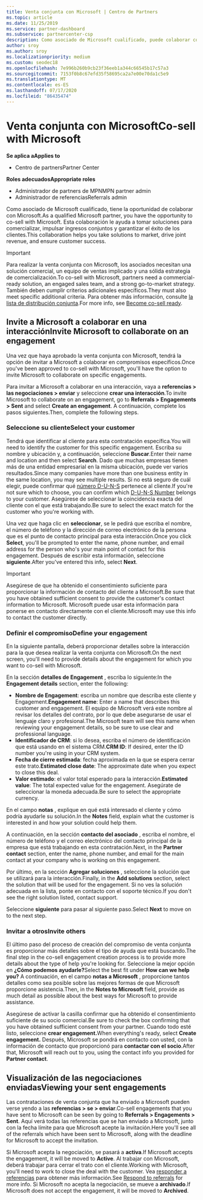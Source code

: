 ```yaml
---
title: Venta conjunta con Microsoft | Centro de Partners
ms.topic: article
ms.date: 11/25/2019
ms.service: partner-dashboard
ms.subservice: partnercenter-csp
description: Como asociado de Microsoft cualificado, puede colaborar con Microsoft. Obtenga información sobre cómo definir Engagements, invitar a Microsoft a colaborar o ver las negociaciones enviadas.
author: sroy
ms.author: sroy
ms.localizationpriority: medium
ms.custom: seodec18
ms.openlocfilehash: 7e996b260b9cb23f36eeb1a344c66545b17c57a3
ms.sourcegitcommit: 7153f0b8c67efd35f58695ca2a7e00e70da1c5e9
ms.translationtype: MT
ms.contentlocale: es-ES
ms.lasthandoff: 07/17/2020
ms.locfileid: "86435474"
---
```

# <a name="co-sell-with-microsoft"></a><span data-ttu-id="5bb7d-104">Venta conjunta con Microsoft</span><span class="sxs-lookup"><span data-stu-id="5bb7d-104">Co-sell with Microsoft</span></span>

<span data-ttu-id="5bb7d-105">**Se aplica a**</span><span class="sxs-lookup"><span data-stu-id="5bb7d-105">**Applies to**</span></span>

-  <span data-ttu-id="5bb7d-106">Centro de partners</span><span class="sxs-lookup"><span data-stu-id="5bb7d-106">Partner Center</span></span>

<span data-ttu-id="5bb7d-107">**Roles adecuados**</span><span class="sxs-lookup"><span data-stu-id="5bb7d-107">**Appropriate roles**</span></span>

- <span data-ttu-id="5bb7d-108">Administrador de partners de MPN</span><span class="sxs-lookup"><span data-stu-id="5bb7d-108">MPN partner admin</span></span>
- <span data-ttu-id="5bb7d-109">Administrador de referencias</span><span class="sxs-lookup"><span data-stu-id="5bb7d-109">Referrals admin</span></span>

<span data-ttu-id="5bb7d-110">Como asociado de Microsoft cualificado, tiene la oportunidad de colaborar con Microsoft.</span><span class="sxs-lookup"><span data-stu-id="5bb7d-110">As a qualified Microsoft partner, you have the opportunity to co-sell with Microsoft.</span></span> <span data-ttu-id="5bb7d-111">Esta colaboración le ayuda a tomar soluciones para comercializar, impulsar ingresos conjuntos y garantizar el éxito de los clientes.</span><span class="sxs-lookup"><span data-stu-id="5bb7d-111">This collaboration helps you take solutions to market, drive joint revenue, and ensure customer success.</span></span>

> [!IMPORTANT]
> <span data-ttu-id="5bb7d-112">Para realizar la venta conjunta con Microsoft, los asociados necesitan una solución comercial, un equipo de ventas implicado y una sólida estrategia de comercialización.</span><span class="sxs-lookup"><span data-stu-id="5bb7d-112">To co-sell with Microsoft, partners need a commercial-ready solution, an engaged sales team, and a strong go-to-market strategy.</span></span> <span data-ttu-id="5bb7d-113">También deben cumplir criterios adicionales específicos.</span><span class="sxs-lookup"><span data-stu-id="5bb7d-113">They must also meet specific additional criteria.</span></span> <span data-ttu-id="5bb7d-114">Para obtener más información, consulte [la lista de distribución conjunta](https://partner.microsoft.com/reach-customers/selling-with-microsoft#become-ready).</span><span class="sxs-lookup"><span data-stu-id="5bb7d-114">For more info, see [Become co-sell ready](https://partner.microsoft.com/reach-customers/selling-with-microsoft#become-ready).</span></span>

## <a name="invite-microsoft-to-collaborate-on-an-engagement"></a><span data-ttu-id="5bb7d-115">Invite a Microsoft a colaborar en una interacción</span><span class="sxs-lookup"><span data-stu-id="5bb7d-115">Invite Microsoft to collaborate on an engagement</span></span>

<span data-ttu-id="5bb7d-116">Una vez que haya aprobado la venta conjunta con Microsoft, tendrá la opción de invitar a Microsoft a colaborar en compromisos específicos.</span><span class="sxs-lookup"><span data-stu-id="5bb7d-116">Once you've been approved to co-sell with Microsoft, you'll have the option to invite Microsoft to collaborate on specific engagements.</span></span>

<span data-ttu-id="5bb7d-117">Para invitar a Microsoft a colaborar en una interacción, vaya a **referencias > las negociaciones > enviar** y seleccione **crear una interacción**.</span><span class="sxs-lookup"><span data-stu-id="5bb7d-117">To invite Microsoft to collaborate on an engagement, go to **Referrals > Engagements > Sent** and select **Create an engagement**.</span></span> <span data-ttu-id="5bb7d-118">A continuación, complete los pasos siguientes.</span><span class="sxs-lookup"><span data-stu-id="5bb7d-118">Then, complete the following steps.</span></span>

### <a name="select-your-customer"></a><span data-ttu-id="5bb7d-119">Seleccione su cliente</span><span class="sxs-lookup"><span data-stu-id="5bb7d-119">Select your customer</span></span>

<span data-ttu-id="5bb7d-120">Tendrá que identificar al cliente para esta contratación específica.</span><span class="sxs-lookup"><span data-stu-id="5bb7d-120">You will need to identify the customer for this specific engagement.</span></span> <span data-ttu-id="5bb7d-121">Escriba su nombre y ubicación y, a continuación, seleccione **Buscar**.</span><span class="sxs-lookup"><span data-stu-id="5bb7d-121">Enter their name and location and then select **Search**.</span></span> <span data-ttu-id="5bb7d-122">Dado que muchas empresas tienen más de una entidad empresarial en la misma ubicación, puede ver varios resultados.</span><span class="sxs-lookup"><span data-stu-id="5bb7d-122">Since many companies have more than one business entity in the same location, you may see multiple results.</span></span> <span data-ttu-id="5bb7d-123">Si no está seguro de cuál elegir, puede confirmar qué [número D-U-N-S](https://www.dnb.com/duns-number.html) pertenece al cliente.</span><span class="sxs-lookup"><span data-stu-id="5bb7d-123">If you're not sure which to choose, you can confirm which [D-U-N-S Number](https://www.dnb.com/duns-number.html) belongs to your customer.</span></span> <span data-ttu-id="5bb7d-124">Asegúrese de seleccionar la coincidencia exacta del cliente con el que está trabajando.</span><span class="sxs-lookup"><span data-stu-id="5bb7d-124">Be sure to select the exact match for the customer who you're working with.</span></span> 

<span data-ttu-id="5bb7d-125">Una vez que haga clic en **seleccionar**, se le pedirá que escriba el nombre, el número de teléfono y la dirección de correo electrónico de la persona que es el punto de contacto principal para esta interacción.</span><span class="sxs-lookup"><span data-stu-id="5bb7d-125">Once you click **Select**, you'll be prompted to enter the name, phone number, and email address for the person who's your main point of contact for this engagement.</span></span> <span data-ttu-id="5bb7d-126">Después de escribir esta información, seleccione **siguiente**.</span><span class="sxs-lookup"><span data-stu-id="5bb7d-126">After you've entered this info, select **Next**.</span></span>

> [!IMPORTANT]
> <span data-ttu-id="5bb7d-127">Asegúrese de que ha obtenido el consentimiento suficiente para proporcionar la información de contacto del cliente a Microsoft.</span><span class="sxs-lookup"><span data-stu-id="5bb7d-127">Be sure that you have obtained sufficient consent to provide the customer's contact information to Microsoft.</span></span> <span data-ttu-id="5bb7d-128">Microsoft puede usar esta información para ponerse en contacto directamente con el cliente.</span><span class="sxs-lookup"><span data-stu-id="5bb7d-128">Microsoft may use this info to contact the customer directly.</span></span>

### <a name="define-your-engagement"></a><span data-ttu-id="5bb7d-129">Definir el compromiso</span><span class="sxs-lookup"><span data-stu-id="5bb7d-129">Define your engagement</span></span>

<span data-ttu-id="5bb7d-130">En la siguiente pantalla, deberá proporcionar detalles sobre la interacción para la que desea realizar la venta conjunta con Microsoft.</span><span class="sxs-lookup"><span data-stu-id="5bb7d-130">On the next screen, you'll need to provide details about the engagement for which you want to co-sell with Microsoft.</span></span>

<span data-ttu-id="5bb7d-131">En la sección **detalles de Engagement** , escriba lo siguiente:</span><span class="sxs-lookup"><span data-stu-id="5bb7d-131">In the **Engagement details** section, enter the following:</span></span>
- <span data-ttu-id="5bb7d-132">**Nombre de Engagement**: escriba un nombre que describa este cliente y Engagement.</span><span class="sxs-lookup"><span data-stu-id="5bb7d-132">**Engagement name**: Enter a name that describes this customer and engagement.</span></span> <span data-ttu-id="5bb7d-133">El equipo de Microsoft verá este nombre al revisar los detalles del contrato, por lo que debe asegurarse de usar el lenguaje claro y profesional.</span><span class="sxs-lookup"><span data-stu-id="5bb7d-133">The Microsoft team will see this name when reviewing your engagement details, so be sure to use clear and professional language.</span></span>
- <span data-ttu-id="5bb7d-134">**Identificador de CRM**: si lo desea, escriba el número de identificación que está usando en el sistema CRM.</span><span class="sxs-lookup"><span data-stu-id="5bb7d-134">**CRM ID**: If desired, enter the ID number you're using in your CRM system.</span></span>
- <span data-ttu-id="5bb7d-135">**Fecha de cierre estimada**: fecha aproximada en la que se espera cerrar este trato.</span><span class="sxs-lookup"><span data-stu-id="5bb7d-135">**Estimated close date**: The approximate date when you expect to close this deal.</span></span>
- <span data-ttu-id="5bb7d-136">**Valor estimado**: el valor total esperado para la interacción.</span><span class="sxs-lookup"><span data-stu-id="5bb7d-136">**Estimated value**: The total expected value for the engagement.</span></span> <span data-ttu-id="5bb7d-137">Asegúrate de seleccionar la moneda adecuada.</span><span class="sxs-lookup"><span data-stu-id="5bb7d-137">Be sure to select the appropriate currency.</span></span>

<span data-ttu-id="5bb7d-138">En el campo **notas** , explique en qué está interesado el cliente y cómo podría ayudarle su solución.</span><span class="sxs-lookup"><span data-stu-id="5bb7d-138">In the **Notes** field, explain what the customer is interested in and how your solution could help them.</span></span>

 <span data-ttu-id="5bb7d-139">A continuación, en la sección **contacto del asociado** , escriba el nombre, el número de teléfono y el correo electrónico del contacto principal de la empresa que está trabajando en esta contratación.</span><span class="sxs-lookup"><span data-stu-id="5bb7d-139">Next, in the **Partner contact** section, enter the name, phone number, and email for the main contact at your company who is working on this engagement.</span></span>

<span data-ttu-id="5bb7d-140">Por último, en la sección **Agregar soluciones** , seleccione la solución que se utilizará para la interacción.</span><span class="sxs-lookup"><span data-stu-id="5bb7d-140">Finally, in the **Add solutions** section, select the solution that will be used for the engagement.</span></span> <span data-ttu-id="5bb7d-141">Si no ves la solución adecuada en la lista, ponte en contacto con el soporte técnico.</span><span class="sxs-lookup"><span data-stu-id="5bb7d-141">If you don't see the right solution listed, contact support.</span></span>

<span data-ttu-id="5bb7d-142">Seleccione **siguiente** para pasar al siguiente paso.</span><span class="sxs-lookup"><span data-stu-id="5bb7d-142">Select **Next** to move on to the next step.</span></span>

### <a name="invite-others"></a><span data-ttu-id="5bb7d-143">Invitar a otros</span><span class="sxs-lookup"><span data-stu-id="5bb7d-143">Invite others</span></span>

<span data-ttu-id="5bb7d-144">El último paso del proceso de creación del compromiso de venta conjunta es proporcionar más detalles sobre el tipo de ayuda que está buscando.</span><span class="sxs-lookup"><span data-stu-id="5bb7d-144">The final step in the co-sell engagement creation process is to provide more details about the type of help you're looking for.</span></span> <span data-ttu-id="5bb7d-145">Seleccione la mejor opción en **¿Cómo podemos ayudarle?**</span><span class="sxs-lookup"><span data-stu-id="5bb7d-145">Select the best fit under **How can we help you?**</span></span> <span data-ttu-id="5bb7d-146">A continuación, en el campo **notas a Microsoft** , proporcione tantos detalles como sea posible sobre las mejores formas de que Microsoft proporcione asistencia.</span><span class="sxs-lookup"><span data-stu-id="5bb7d-146">Then, in the **Notes to Microsoft** field, provide as much detail as possible about the best ways for Microsoft to provide assistance.</span></span>

<span data-ttu-id="5bb7d-147">Asegúrese de activar la casilla confirmar que ha obtenido el consentimiento suficiente de su socio comercial.</span><span class="sxs-lookup"><span data-stu-id="5bb7d-147">Be sure to check the box confirming that you have obtained sufficient consent from your partner.</span></span> <span data-ttu-id="5bb7d-148">Cuando todo esté listo, seleccione **crear engagement.**</span><span class="sxs-lookup"><span data-stu-id="5bb7d-148">When everything's ready, select **Create engagement.**</span></span> <span data-ttu-id="5bb7d-149">Después, Microsoft se pondrá en contacto con usted, con la información de contacto que proporcionó para **contactar con el socio**.</span><span class="sxs-lookup"><span data-stu-id="5bb7d-149">After that, Microsoft will reach out to you, using the contact info you provided for **Partner contact**.</span></span>

## <a name="viewing-your-sent-engagements"></a><span data-ttu-id="5bb7d-150">Visualización de las negociaciones enviadas</span><span class="sxs-lookup"><span data-stu-id="5bb7d-150">Viewing your sent engagements</span></span>

<span data-ttu-id="5bb7d-151">Las contrataciones de venta conjunta que ha enviado a Microsoft pueden verse yendo a las **referencias > se > enviar**.</span><span class="sxs-lookup"><span data-stu-id="5bb7d-151">Co-sell engagements that you have sent to Microsoft can be seen by going to **Referrals > Engagements > Sent**.</span></span> <span data-ttu-id="5bb7d-152">Aquí verá todas las referencias que se han enviado a Microsoft, junto con la fecha límite para que Microsoft acepte la invitación.</span><span class="sxs-lookup"><span data-stu-id="5bb7d-152">Here you'll see all of the referrals which have been sent to Microsoft, along with the deadline for Microsoft to accept the invitation.</span></span>

<span data-ttu-id="5bb7d-153">Si Microsoft acepta la negociación, se pasará a **activa**.</span><span class="sxs-lookup"><span data-stu-id="5bb7d-153">If Microsoft accepts the engagement, it will be moved to **Active**.</span></span> <span data-ttu-id="5bb7d-154">Al trabajar con Microsoft, deberá trabajar para cerrar el trato con el cliente.</span><span class="sxs-lookup"><span data-stu-id="5bb7d-154">Working with Microsoft, you'll need to work to close the deal with the customer.</span></span> <span data-ttu-id="5bb7d-155">Vea [responder a referencias](responding-to-referrals.md) para obtener más información.</span><span class="sxs-lookup"><span data-stu-id="5bb7d-155">See [Respond to referrals](responding-to-referrals.md) for more info.</span></span> <span data-ttu-id="5bb7d-156">Si Microsoft no acepta la negociación, se mueve a **archivado**.</span><span class="sxs-lookup"><span data-stu-id="5bb7d-156">If Microsoft does not accept the engagement, it will be moved to **Archived**.</span></span>
